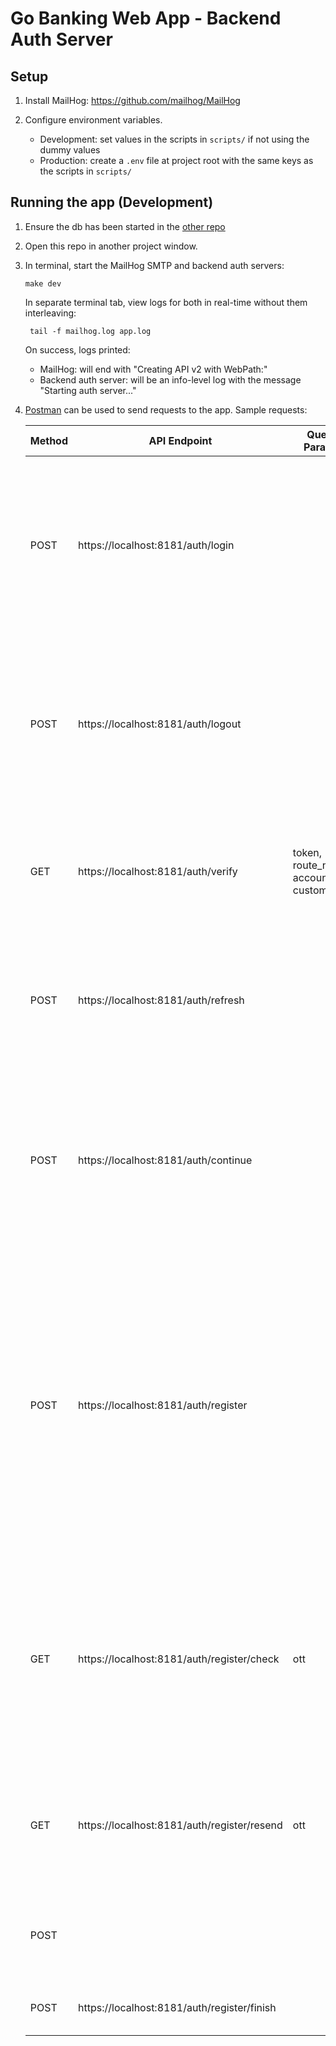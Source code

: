 # Go Banking Web App - Backend Auth Server

## Setup
1. Install MailHog: https://github.com/mailhog/MailHog

2. Configure environment variables.
   * Development: set values in the scripts in `scripts/` if not using the dummy values
   * Production: create a `.env` file at project root with the same keys as the scripts in `scripts/`

## Running the app (Development)
1. Ensure the db has been started in the [other repo](https://github.com/udemy-go-1/banking)

2. Open this repo in another project window.

3. In terminal, start the MailHog SMTP and backend auth servers:
   ```
   make dev
   ```
   In separate terminal tab, view logs for both in real-time without them interleaving:
   ```
    tail -f mailhog.log app.log
   ```
   On success, logs printed:
   * MailHog: will end with "Creating API v2 with WebPath:"
   * Backend auth server: will be an info-level log with the message "Starting auth server..."

4. [Postman](https://www.postman.com/) can be used to send requests to the app. Sample requests:

   | Method | API Endpoint                                | Query Params                               | Body                                                                                                                                                                                                                       | Result                                                                                                                                                                                                                                         |
   |--------|---------------------------------------------|--------------------------------------------|----------------------------------------------------------------------------------------------------------------------------------------------------------------------------------------------------------------------------|------------------------------------------------------------------------------------------------------------------------------------------------------------------------------------------------------------------------------------------------|
   | POST   | https://localhost:8181/auth/login           |                                            | {"username": "2001", <br/>"password": "abc123"}                                                                                                                                                                            | Will successfully login as the user with username 2001, then display/return access token valid for 1 hour and refresh token valid for 1 month from current time                                                                                |
   | POST   | https://localhost:8181/auth/logout          |                                            | {"refresh_token": ...}                                                                                                                                                                                                     | Will check the refresh token's validity and end the session for the user, then return 200 to indicate successful logout or another status code otherwise                                                                                       |
   | GET    | https://localhost:8181/auth/verify          | token, route_name, account_id, customer_id |                                                                                                                                                                                                                            | Will verify the client's request based on the token, then display/return authorization success or failure                                                                                                                                      |
   | POST   | https://localhost:8181/auth/refresh         |                                            | {"access_token": ..., <br/>"refresh_token": ...}                                                                                                                                                                           | Will check the tokens' validity and ability to refresh, then display/return a new access token valid for 1 hour from current time                                                                                                              |
   | POST   | https://localhost:8181/auth/continue        |                                            | {"access_token": ..., <br/>"refresh_token": ...}                                                                                                                                                                           | Will check the tokens' validity and existence in the store, then return 200 to indicate the user already logged in previously or another status code otherwise                                                                                 |
   |        |                                             |                                            |                                                                                                                                                                                                                            |                                                                                                                                                                                                                                                |
   | POST   | https://localhost:8181/auth/register        |                                            | {"full_name": "testing", <br/>"country": "testCountry", <br/>"zipcode": "123456", <br/>"date_of_birth": "2000-11-11", <br/>"email": "test@testmail.com", <br/>"username": "testUsername", <br/>"password": "Test1234567!"} | Will sign up as a customer who has 2 accounts opened for them automatically (a saving account of $30,0000 and a checking account of $6,000), then display/return the email address used during sign-up and the date this sign-up was processed |
   | GET    | https://localhost:8181/auth/register/check  | ott                                        |                                                                                                                                                                                                                            | Will check the one-time token's validity and the registration, then return 200 to indicate that both are fine and the registration can go on to be confirmed if not already done                                                               |
   | GET    | https://localhost:8181/auth/register/resend | ott                                        |                                                                                                                                                                                                                            | Will send a new confirmation link to the same email used in the registration (retrieved from the token)                                                                                                                                        |
   | POST   |                                             |                                            | {"email": "test@testmail.com"}                                                                                                                                                                                             | Will send a new confirmation link to the same email used in the registration                                                                                                                                                                   |
   | POST   | https://localhost:8181/auth/register/finish |                                            | {"one_time_token": ...}                                                                                                                                                                                                    | Will complete the registration process                                                                                                                                                                                                         |

